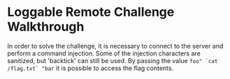 # Loggable Remote Challenge Walkthrough
In order to solve the challenge, it is necessary to connect to the server and perform a command injection.
Some of the injection characters are sanitized, but 'backtick' can still be used.
By passing the value ``foo" `cat /flag.txt` "bar`` it is possible to access the flag contents.
